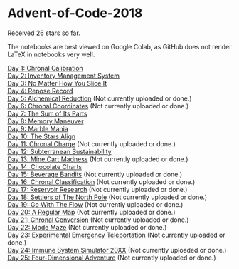 # Advent-of-Code-2018

Received 26 stars so far.

The notebooks are best viewed on Google Colab, as GitHub does not render LaTeX in notebooks very well.

[Day 1: Chronal Calibration](https://github.com/mustafa-hotaki/Advent-of-Code-2018/blob/main/Day1/Day1.ipynb) \
[Day 2: Inventory Management System](https://github.com/mustafa-hotaki/Advent-of-Code-2018/blob/main/Day2/Day2.ipynb) \
[Day 3: No Matter How You Slice It](https://github.com/mustafa-hotaki/Advent-of-Code-2018/blob/main/Day3/Day3.ipynb) \
[Day 4: Repose Record](https://github.com/mustafa-hotaki/Advent-of-Code-2018/blob/main/Day4/Day4.ipynb) \
[Day 5: Alchemical Reduction](https://github.com/mustafa-hotaki/Advent-of-Code-2018/blob/main/Day5/Day5.ipynb) (Not currently uploaded or done.) \
[Day 6: Chronal Coordinates](https://github.com/mustafa-hotaki/Advent-of-Code-2018/blob/main/Day6/Day6.ipynb) (Not currently uploaded or done.) \
[Day 7: The Sum of Its Parts](https://github.com/mustafa-hotaki/Advent-of-Code-2018/blob/main/Day7/Day7.ipynb) \
[Day 8: Memory Maneuver](https://github.com/mustafa-hotaki/Advent-of-Code-2018/blob/main/Day8/Day8.ipynb) \
[Day 9: Marble Mania](https://github.com/mustafa-hotaki/Advent-of-Code-2018/blob/main/Day9/Day9.ipynb) \
[Day 10: The Stars Align](https://github.com/mustafa-hotaki/Advent-of-Code-2018/blob/main/Day10/Day10.ipynb) \
[Day 11: Chronal Charge](https://github.com/mustafa-hotaki/Advent-of-Code-2018/blob/main/Day11/Day11.ipynb) (Not currently uploaded or done.) \
[Day 12: Subterranean Sustainability](https://github.com/mustafa-hotaki/Advent-of-Code-2018/blob/main/Day12/Day12.ipynb) \
[Day 13: Mine Cart Madness](https://github.com/mustafa-hotaki/Advent-of-Code-2018/blob/main/Day13/Day13.ipynb) (Not currently uploaded or done.) \
[Day 14: Chocolate Charts](https://github.com/mustafa-hotaki/Advent-of-Code-2018/blob/main/Day14/Day14.ipynb) \
[Day 15: Beverage Bandits](https://github.com/mustafa-hotaki/Advent-of-Code-2018/blob/main/Day15/Day15.ipynb) (Not currently uploaded or done.) \
[Day 16: Chronal Classification](https://github.com/mustafa-hotaki/Advent-of-Code-2018/blob/main/Day16/Day16.ipynb) (Not currently uploaded or done.) \
[Day 17: Reservoir Research](https://github.com/mustafa-hotaki/Advent-of-Code-2018/blob/main/Day17/Day17.ipynb) (Not currently uploaded or done.) \
[Day 18: Settlers of The North Pole](https://github.com/mustafa-hotaki/Advent-of-Code-2018/blob/main/Day18/Day18.ipynb) (Not currently uploaded or done.) \
[Day 19: Go With The Flow](https://github.com/mustafa-hotaki/Advent-of-Code-2018/blob/main/Day19/Day19.ipynb) (Not currently uploaded or done.) \
[Day 20: A Regular Map](https://github.com/mustafa-hotaki/Advent-of-Code-2018/blob/main/Day20/Day20.ipynb) (Not currently uploaded or done.) \
[Day 21: Chronal Conversion](https://github.com/mustafa-hotaki/Advent-of-Code-2018/blob/main/Day21/Day21.ipynb) (Not currently uploaded or done.) \
[Day 22: Mode Maze](https://github.com/mustafa-hotaki/Advent-of-Code-2018/blob/main/Day22/Day22.ipynb) (Not currently uploaded or done.) \
[Day 23: Experimental Emergency Teleportation](https://github.com/mustafa-hotaki/Advent-of-Code-2018/blob/main/Day23/Day23.ipynb) (Not currently uploaded or done.) \
[Day 24: Immune System Simulator 20XX](https://github.com/mustafa-hotaki/Advent-of-Code-2018/blob/main/Day24/Day24.ipynb) (Not currently uploaded or done.) \
[Day 25: Four-Dimensional Adventure](https://github.com/mustafa-hotaki/Advent-of-Code-2018/blob/main/Day25/Day25.ipynb) (Not currently uploaded or done.)
